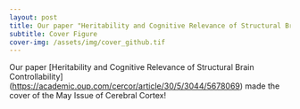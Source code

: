 ```yaml
---
layout: post
title: Our paper "Heritability and Cognitive Relevance of Structural Brain Controllability" made the cover of the May Issue of Cerebral Cortex! 
subtitle: Cover Figure
cover-img: /assets/img/cover_github.tif
---
```



Our paper [Heritability and Cognitive Relevance of Structural Brain Controllability] (https://academic.oup.com/cercor/article/30/5/3044/5678069) made the cover of the May Issue of Cerebral Cortex! 


